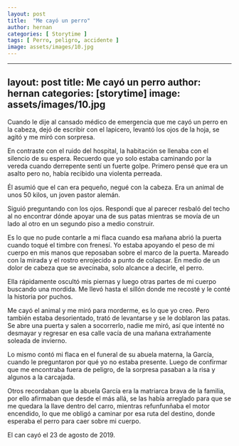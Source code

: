 ```yaml
---
layout: post
title:  "Me cayó un perro"
author: hernan
categories: [ Storytime ]
tags: [ Perro, peligro, accidente ]
image: assets/images/10.jpg
---
```


---
layout: post
title: Me cayó un perro
author: hernan
categories: [storytime]
image: assets/images/10.jpg
---

Cuando le dije al cansado médico de emergencia que me cayó un perro en la cabeza, dejó de escribir con el lapicero, levantó los ojos de la hoja, se agitó y me miró con sorpresa. 

En contraste con el ruido del hospital, la habitación se llenaba con el silencio de su espera. Recuerdo que yo solo estaba caminando por la vereda cuando derrepente sentí un fuerte golpe. Primero pensé que era un asalto pero no, había recibido una violenta perreada. 

Él asumió que el can era pequeño, negué con la cabeza. Era un animal de unos 50 kilos, un joven pastor alemán. 

Siguió preguntando con los ojos. Respondí que al parecer resbaló del techo al no encontrar dónde apoyar una de sus patas mientras se movía de un lado al otro en un segundo piso a medio construir. 


Es lo que no pude contarle a mi flaca cuando esa mañana abrió la puerta cuando toqué el timbre con frenesí. Yo estaba apoyando el peso de mi cuerpo en mis manos que reposaban sobre el marco de la puerta. Mareado con la mirada y el rostro enrojecido a punto de colapsar. En medio de un dolor de cabeza que se avecinaba, solo alcance a decirle, el perro. 

Ella rápidamente oscultó mis piernas y luego otras partes de mi cuerpo buscando una mordida. Me llevó hasta el sillón donde me recosté y le conté la historia por puchos. 

Me cayó el animal y me miró para morderme, es lo que yo creo. Pero también estaba desorientado, trató de levantarse y se le doblaron las patas. Se abre una puerta y salen a socorrerlo, nadie me miró, así que intenté no desmayar y regresar en esa calle vacía de una mañana extrañamente soleada de invierno. 

Lo mismo contó mi flaca en el funeral de su abuela materna, la García, cuando le preguntaron por qué yo no estaba presente. Luego de confirmar que me encontraba fuera de peligro, de la sorpresa pasaban a la risa y algunos a la carcajada. 

Otros recordaban que la abuela García era la matriarca brava de la familia, por ello afirmaban que desde el más allá, se las había arreglado para que se me quedara la llave dentro del carro, mientras refunfunñaba el motor encendido, lo que me obligó a caminar por esa ruta del destino, donde esperaba el perro para caer sobre mi cuerpo. 

El can cayó el 23 de agosto de 2019. 
